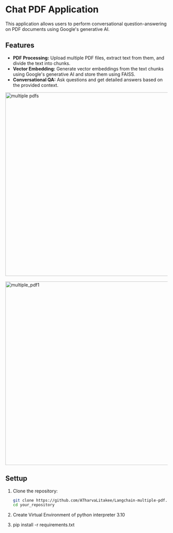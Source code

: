 # Chat PDF Application

This application allows users to perform conversational question-answering on PDF documents using Google's generative AI.

## Features

- **PDF Processing:** Upload multiple PDF files, extract text from them, and divide the text into chunks.
- **Vector Embedding:** Generate vector embeddings from the text chunks using Google's generative AI and store them using FAISS.
- **Conversational QA:** Ask questions and get detailed answers based on the provided context.
<img width="571" alt="multiple pdfs" src="https://github.com/AtharvaLitake/Langchain-multiple-pdf/assets/112816126/1bdcb907-f706-4f17-b2ff-f712069fa37c">
<br>
<br>
<img width="571" alt="multiple_pdf1" src="https://github.com/AtharvaLitake/Langchain-multiple-pdf/assets/112816126/23994925-b8d7-4b37-b35e-cb0f47b1bfc0">

## Settup

1. Clone the repository:

   ```bash
   git clone https://github.com/ATharvaLitakee/Langchain-multiple-pdf.git
   cd your_repository
   
2. Create Virtual Environment of python interpreter 3.10

3. pip install -r requirements.txt
